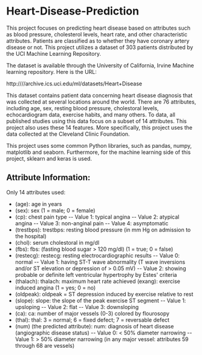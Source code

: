 # Heart-Disease-Prediction

This project focuses on predicting heart disease based on attributes such as blood pressure, cholesterol levels, heart rate, and other characteristic attributes. Patients are classified as to whether they have coronary artery disease or not. This project utilizes a dataset of 303 patients distributed by the UCI Machine Learning Repository.

The dataset is available through the University of California, Irvine Machine learning repository. Here is the URL:

http:////archive.ics.uci.edu/ml/datasets/Heart+Disease

This dataset contains patient data concerning heart disease diagnosis that was collected at several locations around the world. There are 76 attributes, including age, sex, resting blood pressure, cholestoral levels, echocardiogram data, exercise habits, and many others. To data, all published studies using this data focus on a subset of 14 attributes. This project also uses these 14 features. More specifically, this project uses the data collected at the Cleveland Clinic Foundation.

This project uses some common Python libraries, such as pandas, numpy, matplotlib and seaborn. Furthermore, for the machine learning side of this project, sklearn and keras is used.

## Attribute Information:

Only 14 attributes used:

* (age): age in years
* (sex): sex (1 = male; 0 = female)
* (cp): chest pain type -- Value 1: typical angina -- Value 2: atypical angina -- Value 3: non-anginal pain -- Value 4: asymptomatic
* (trestbps): trestbps: resting blood pressure (in mm Hg on admission to the hospital)
* (chol): serum cholestoral in mg/dl
* (fbs): fbs: (fasting blood sugar > 120 mg/dl) (1 = true; 0 = false)
* (restecg): restecg: resting electrocardiographic results -- Value 0: normal -- Value 1: having ST-T wave abnormality (T wave inversions and/or ST elevation or depression of > 0.05 mV) -- Value 2: showing probable or definite left ventricular hypertrophy by Estes' criteria
* (thalach): thalach: maximum heart rate achieved
(exang): exercise induced angina (1 = yes; 0 = no)
* (oldpeak): oldpeak = ST depression induced by exercise relative to rest
* (slope): slope: the slope of the peak exercise ST segment -- Value 1: upsloping -- Value 2: flat -- Value 3: downsloping
* (ca): ca: number of major vessels (0-3) colored by flourosopy
* (thal): thal: 3 = normal; 6 = fixed defect; 7 = reversable defect
* (num) (the predicted attribute): num: diagnosis of heart disease (angiographic disease status) -- Value 0: < 50% diameter narrowing -- Value 1: > 50% diameter narrowing (in any major vessel: attributes 59 through 68 are vessels)
